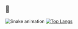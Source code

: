 ## 👋 
![Snake animation](https://github.com/eagrundy/eagrundy/blob/output/github-contribution-grid-snake.svg)
[![Top Langs](https://github-readme-stats.vercel.app/api/top-langs/?username=Bouly&layout=compact)](https://github.com/Bouly/Bouly)

 
